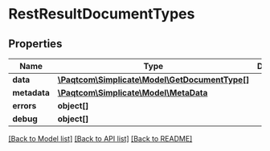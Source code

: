 # RestResultDocumentTypes

## Properties

 Name         | Type                                                              | Description | Notes      
--------------|-------------------------------------------------------------------|-------------|------------
 **data**     | [**\Paqtcom\Simplicate\Model\GetDocumentType[]**](GetDocumentType.md) |             | [optional] 
 **metadata** | [**\Paqtcom\Simplicate\Model\MetaData**](MetaData.md)                 |             | [optional] 
 **errors**   | **object[]**                                                      |             | [optional] 
 **debug**    | **object[]**                                                      |             | [optional] 

[[Back to Model list]](../README.md#documentation-for-models) [[Back to API list]](../README.md#documentation-for-api-endpoints) [[Back to README]](../README.md)



